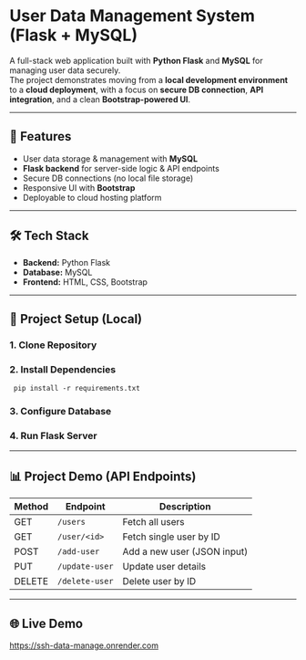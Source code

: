 # User Data Management System (Flask + MySQL)

A full-stack web application built with **Python Flask** and **MySQL** for managing user data securely.  
The project demonstrates moving from a **local development environment** to a **cloud deployment**, with a focus on **secure DB connection**, **API integration**, and a clean **Bootstrap-powered UI**.

---

## 🚀 Features
- User data storage & management with **MySQL**
- **Flask backend** for server-side logic & API endpoints
- Secure DB connections (no local file storage)
- Responsive UI with **Bootstrap**
- Deployable to cloud hosting platform

---

## 🛠️ Tech Stack
- **Backend:** Python Flask  
- **Database:** MySQL  
- **Frontend:** HTML, CSS, Bootstrap   

---

## 📂 Project Setup (Local)

### 1. Clone Repository
### 2. Install Dependencies
     pip install -r requirements.txt
### 3. Configure Database
### 4. Run Flask Server

---

## 📊 Project Demo (API Endpoints)

| Method | Endpoint        | Description                 |
|--------|-----------------|-----------------------------|
| GET    | `/users`        | Fetch all users             |
| GET    | `/user/<id>`    | Fetch single user by ID     |
| POST   | `/add-user`     | Add a new user (JSON input) |
| PUT    | `/update-user`  | Update user details         |
| DELETE | `/delete-user`  | Delete user by ID           |

---

## 🌐 Live Demo

https://ssh-data-manage.onrender.com

